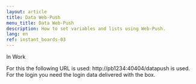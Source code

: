```yaml
---
layout: article
title: Data Web-Push
menu_title: Data Web-Push
description: How to set variables and lists using Web-Push.
lang: en
ref: instant_boards-03
---
```


In Work

For this the following URL is used: http://pb1234:40404/datapush is used. For the login you need the login data delivered with the box.
